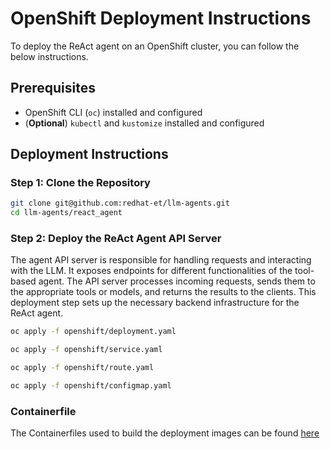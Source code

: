 # OpenShift Deployment Instructions

To deploy the ReAct agent on an OpenShift cluster, you can follow the below instructions.

## Prerequisites

- OpenShift CLI (`oc`) installed and configured
- (**Optional**) `kubectl` and `kustomize` installed and configured

## Deployment Instructions

### Step 1: Clone the Repository

```sh
git clone git@github.com:redhat-et/llm-agents.git
cd llm-agents/react_agent
```

### Step 2: Deploy the ReAct Agent API Server

The agent API server is responsible for handling requests and interacting with the LLM. It exposes endpoints for different functionalities of the tool-based agent. The API server processes incoming requests, sends them to the appropriate tools or models, and returns the results to the clients. This deployment step sets up the necessary backend infrastructure for the ReAct agent.


```sh
oc apply -f openshift/deployment.yaml
```

```sh
oc apply -f openshift/service.yaml
```

```sh
oc apply -f openshift/route.yaml
```

```sh
oc apply -f openshift/configmap.yaml
```

### Containerfile

The Containerfiles used to build the deployment images can be found [here](https://github.com/redhat-et/llm-agents/react-agent-Containerfile)
